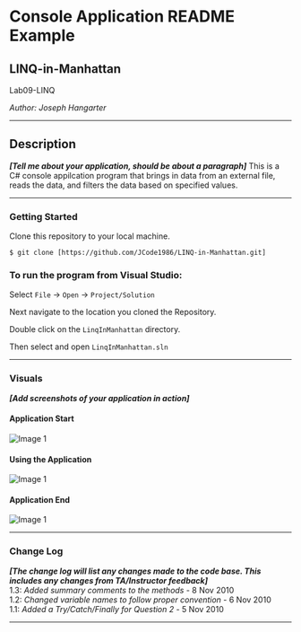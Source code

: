 # Console Application README Example

## LINQ-in-Manhattan

Lab09-LINQ

*Author: Joseph Hangarter*

----

## Description
***[Tell me about your application, should be about a paragraph]***
This is a C# console appilcation program that brings in data from an external file, reads the data, and filters the data based on specified values.

---

### Getting Started
Clone this repository to your local machine.

```
$ git clone [https://github.com/JCode1986/LINQ-in-Manhattan.git]
```

### To run the program from Visual Studio:
Select ```File``` -> ```Open``` -> ```Project/Solution```

Next navigate to the location you cloned the Repository.

Double click on the ```LinqInManhattan``` directory.

Then select and open ```LinqInManhattan.sln```

---

### Visuals
***[Add screenshots of your application in action]***

#### Application Start
![Image 1]()
#### Using the Application
![Image 1]()
#### Application End
![Image 1]()

---

### Change Log
***[The change log will list any changes made to the code base. This includes any changes from TA/Instructor feedback]***  
1.3: *Added summary comments to the methods* - 8 Nov 2010  
1.2: *Changed variable names to follow proper convention* - 6 Nov 2010  
1.1: *Added a Try/Catch/Finally for Question 2* - 5 Nov 2010  


------------------------------